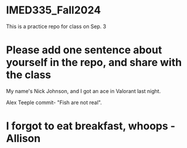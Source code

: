 # IMED335_Fall2024
This is a practice repo for class on Sep. 3

# Please add one sentence about yourself in the repo, and share with the class


My name's Nick Johnson, and I got an ace in Valorant last night.










Alex Teeple commit- "Fish are not real".




# I forgot to eat breakfast, whoops - Allison